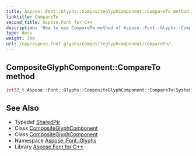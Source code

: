 ```yaml
---
title: Aspose::Font::Glyphs::CompositeGlyphComponent::CompareTo method
linktitle: CompareTo
second_title: Aspose.Font for C++
description: 'How to use CompareTo method of Aspose::Font::Glyphs::CompositeGlyphComponent class in C++.'
type: docs
weight: 300
url: /cpp/aspose.font.glyphs/compositeglyphcomponent/compareto/
---
```

## CompositeGlyphComponent::CompareTo method




```cpp
int32_t Aspose::Font::Glyphs::CompositeGlyphComponent::CompareTo(System::SharedPtr<CompositeGlyphComponent> other)
```

## See Also

* Typedef [SharedPtr](../../../system/sharedptr/)
* Class [CompositeGlyphComponent](../)
* Class [CompositeGlyphComponent](../)
* Namespace [Aspose::Font::Glyphs](../../)
* Library [Aspose.Font for C++](../../../)

